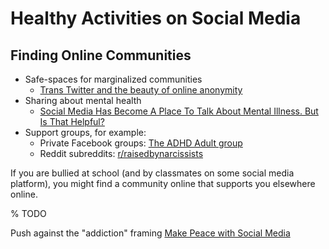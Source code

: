 # Healthy Activities on Social Media


## Finding Online Communities
- Safe-spaces for marginalized communities
  - [Trans Twitter and the beauty of online anonymity](https://www.vox.com/culture/21432987/trans-twitter-reddit-online-anonymity)
- Sharing about mental health
  - [Social Media Has Become A Place To Talk About Mental Illness. But Is That Helpful?](https://www.npr.org/2019/11/13/779015105/social-media-has-become-a-place-to-talk-about-mental-illness-but-is-that-helpful)
- Support groups, for example:
  - Private Facebook groups: [The ADHD Adult group](https://www.facebook.com/groups/778098019379268)
  - Reddit subreddits: [r/raisedbynarcissists](https://www.reddit.com/r/raisedbynarcissists/)

If you are bullied at school (and by classmates on some social media platform), you might find a community online that supports you elsewhere online.



% TODO


Push against the "addiction" framing
[Make Peace with Social Media](https://amandabaughan.medium.com/make-peace-with-social-media-113877582006)
